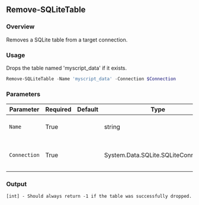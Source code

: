 ## Remove-SQLiteTable
### Overview
Removes a SQLite table from a target connection.

### Usage

Drops the table named 'myscript_data' if it exists.
```powershell
Remove-SQLiteTable -Name 'myscript_data' -Connection $Connection
```

### Parameters
| Parameter    | Required | Default | Type                                | Description                            |
| ------------ | -------- | ------- | ----------------------------------- | -------------------------------------- |
| `Name`       | True     |         | string                              | The name of the table to drop.         |
| `Connection` | True     |         | System.Data.SQLite.SQLiteConnection | The connection to drop the table from. |

### Output
```
[int] - Should always return -1 if the table was successfully dropped.
```